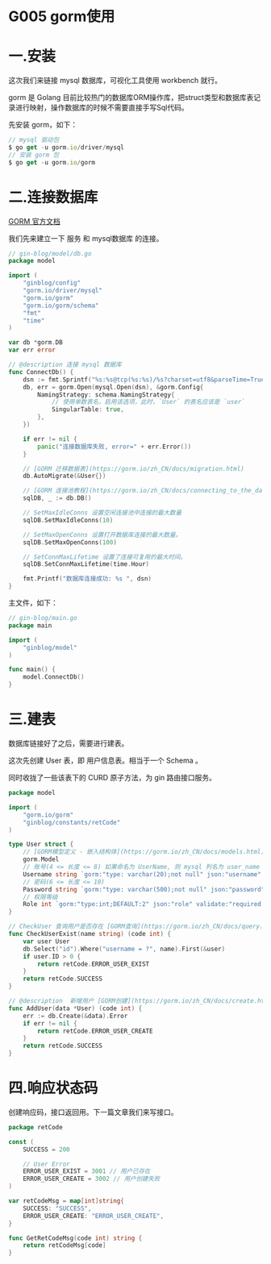 # G005 gorm使用

# 一.安装

这次我们来链接 mysql 数据库，可视化工具使用 workbench 就行。

gorm 是 Golang 目前比较热门的数据库ORM操作库，把struct类型和数据库表记录进行映射，操作数据库的时候不需要直接手写Sql代码。

先安装 gorm，如下：

```js
// mysql 驱动包
$ go get -u gorm.io/driver/mysql
// 安装 gorm 包
$ go get -u gorm.io/gorm
```

# 二.连接数据库

[GORM 官方文档](https://gorm.io/zh_CN/docs/connecting_to_the_database.html)

我们先来建立一下 服务 和 mysql数据库 的连接。

```go
// gin-blog/model/db.go
package model

import (
	"ginblog/config"
	"gorm.io/driver/mysql"
  	"gorm.io/gorm"
	"gorm.io/gorm/schema"
    "fmt"
	"time"
)

var db *gorm.DB
var err error

// @description 连接 mysql 数据库
func ConnectDb() {
	dsn := fmt.Sprintf("%s:%s@tcp(%s:%s)/%s?charset=utf8&parseTime=True&loc=Local", config.DbUser, config.DbPassWord, config.DbHost, config.DbPort, config.DbName)
	db, err = gorm.Open(mysql.Open(dsn), &gorm.Config{
		NamingStrategy: schema.NamingStrategy{
			// 使用单数表名，启用该选项，此时，`User` 的表名应该是 `user`
			SingularTable: true,
		},
	})

	if err != nil {
		panic("连接数据库失败, error=" + err.Error())
	}

	// [GORM 迁移数据表](https://gorm.io/zh_CN/docs/migration.html)
	db.AutoMigrate(&User{})

	// [GORM 连接池教程](https://gorm.io/zh_CN/docs/connecting_to_the_database.html)
	sqlDB, _ := db.DB()

	// SetMaxIdleConns 设置空闲连接池中连接的最大数量
	sqlDB.SetMaxIdleConns(10)

	// SetMaxOpenConns 设置打开数据库连接的最大数量。
	sqlDB.SetMaxOpenConns(100)

	// SetConnMaxLifetime 设置了连接可复用的最大时间。
	sqlDB.SetConnMaxLifetime(time.Hour)

	fmt.Printf("数据库连接成功: %s ", dsn)
}

```

主文件，如下：

```go
// gin-blog/main.go
package main

import (
	"ginblog/model"
)

func main() {
	model.ConnectDb()
}
```

# 三.建表

数据库链接好了之后，需要进行建表。

这次先创建 User 表，即 用户信息表。相当于一个 Schema 。

同时收拢了一些该表下的 CURD 原子方法，为 gin 路由接口服务。

```go
package model

import (
	"gorm.io/gorm"
	"ginblog/constants/retCode"
)

type User struct {
	// [GORM模型定义 - 嵌入结构体](https://gorm.io/zh_CN/docs/models.html)
	gorm.Model
	// 账号(4 <= 长度 <= 8) 如果命名为 UserName, 则 mysql 列名为 user_name
	Username string `gorm:"type: varchar(20);not null" json:"username" validate:"required,min=4,max=12" label:"账号"`
	// 密码(6 <= 长度 <= 10) 
	Password string `gorm:"type: varchar(500);not null" json:"password" validate:"required,min=6,max=120" label:"密码"`
	// 权限等级 
	Role int `gorm:"type:int;DEFAULT:2" json:"role" validate:"required,gte=2" label:"权限等级"`
}

// CheckUser 查询用户是否存在 [GORM查询](https://gorm.io/zh_CN/docs/query.html)
func CheckUserExist(name string) (code int) {
	var user User
	db.Select("id").Where("username = ?", name).First(&user)
	if user.ID > 0 {
		return retCode.ERROR_USER_EXIST
	}
	return retCode.SUCCESS
}

// @description  新增用户 [GORM创建](https://gorm.io/zh_CN/docs/create.html)
func AddUser(data *User) (code int) {
	err := db.Create(&data).Error
	if err != nil {
		return retCode.ERROR_USER_CREATE
	}
	return retCode.SUCCESS
}

```

# 四.响应状态码

创建响应码，接口返回用。下一篇文章我们来写接口。

```go
package retCode

const (
	SUCCESS = 200

	// User Error
	ERROR_USER_EXIST = 3001 // 用户已存在
	ERROR_USER_CREATE = 3002 // 用户创建失败
)

var retCodeMsg = map[int]string{
	SUCCESS: "SUCCESS",
	ERROR_USER_CREATE: "ERROR_USER_CREATE",
}

func GetRetCodeMsg(code int) string {
	return retCodeMsg[code]
}
```














